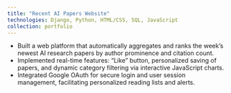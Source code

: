 ```yaml
---
title: "Recent AI Papers Website"
technologies: Django, Python, HTML/CSS, SQL, JavaScript
collection: portfolio
---
```

* Built a web platform that automatically aggregates and ranks the week’s newest AI research papers by author prominence and citation count.
* Implemented real-time features: “Like” button, personalized saving of papers, and dynamic category filtering via interactive JavaScript charts.
* Integrated Google OAuth for secure login and user session management, facilitating personalized reading lists and alerts.